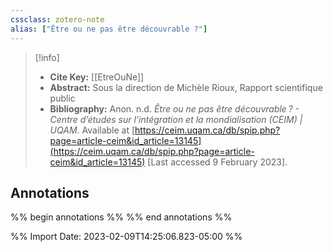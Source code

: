 ```yaml
---
cssclass: zotero-note
alias: ["Être ou ne pas être découvrable ?"]
---
```


> [!info]
> - **Cite Key:** [[EtreOuNe]]
> - **Abstract:** Sous la direction de Michèle Rioux, Rapport scientifique public
> - **Bibliography:** Anon. n.d. _Être ou ne pas être découvrable ? - Centre d’études sur l’intégration et la mondialisation (CEIM) | UQAM_. Available at [https://ceim.uqam.ca/db/spip.php?page=article-ceim&id_article=13145](https://ceim.uqam.ca/db/spip.php?page=article-ceim&id_article=13145) [Last accessed 9 February 2023].

## Annotations
%% begin annotations %%
%% end annotations %%

%% Import Date: 2023-02-09T14:25:06.823-05:00 %%
